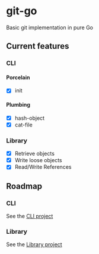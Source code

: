 # git-go

Basic git implementation in pure Go

## Current features

### CLI

#### Porcelain

- [x] init

#### Plumbing

- [x] hash-object
- [x] cat-file

### Library

- [x] Retrieve objects
- [x] Write loose objects
- [x] Read/Write References

## Roadmap

### CLI

See the [CLI project](https://github.com/Nivl/git-go/projects/2)

### Library

See the [Library project](https://github.com/Nivl/git-go/projects/1)
